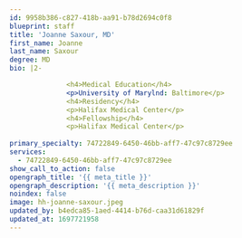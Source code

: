 ```yaml
---
id: 9958b386-c827-418b-aa91-b78d2694c0f8
blueprint: staff
title: 'Joanne Saxour, MD'
first_name: Joanne
last_name: Saxour
degree: MD
bio: |2-

              <h4>Medical Education</h4>
              <p>University of Marylnd: Baltimore</p>
              <h4>Residency</h4>
              <p>Halifax Medical Center</p>
              <h4>Fellowship</h4>
              <p>Halifax Medical Center</p>
          
primary_specialty: 74722849-6450-46bb-aff7-47c97c8729ee
services:
  - 74722849-6450-46bb-aff7-47c97c8729ee
show_call_to_action: false
opengraph_title: '{{ meta_title }}'
opengraph_description: '{{ meta_description }}'
noindex: false
image: hh-joanne-saxour.jpeg
updated_by: b4edca85-1aed-4414-b76d-caa31d61829f
updated_at: 1697721958
---
```

